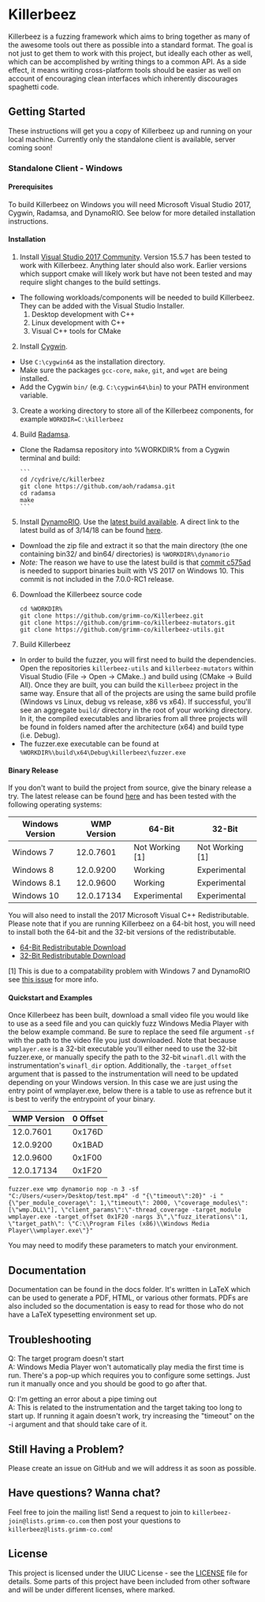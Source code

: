 # Killerbeez
Killerbeez is a fuzzing framework which aims to bring together as many of the awesome tools out there as possible into a standard format.  The goal is not just to get them to work with this project, but ideally each other as well, which can be accomplished by writing things to a common API.  As a side effect, it means writing cross-platform tools should be easier as well on account of encouraging clean interfaces which inherently discourages spaghetti code.

## Getting Started

These instructions will get you a copy of Killerbeez up and running on your local machine. Currently only the standalone client is available, server coming soon!

### Standalone Client - Windows

#### Prerequisites

To build Killerbeez on Windows you will need Microsoft Visual Studio 2017, Cygwin, Radamsa, and DynamoRIO. See below for more detailed installation instructions.

#### Installation
1. Install [Visual Studio 2017 Community](https://www.visualstudio.com/downloads/). Version 15.5.7 has been tested to work with Killerbeez. Anything later should also work. Earlier versions which support cmake will likely work but have not been tested and may require slight changes to the build settings.
  + The following workloads/components will be needed to build Killerbeez. They can be added with the Visual Studio Installer.
      1. Desktop development with C++
      2. Linux development with C++
      3. Visual C++ tools for CMake
	
2. Install [Cygwin](https://cygwin.com/install.html).
  + Use `C:\cygwin64` as the installation directory.
  + Make sure the packages `gcc-core`, `make`, `git`, and `wget` are being installed.
  + Add the Cygwin `bin/` (e.g. `C:\cygwin64\bin`) to your PATH environment variable.
  
3. Create a working directory to store all of the Killerbeez components, for example `WORKDIR=C:\killerbeez`

4. Build [Radamsa](https://github.com/aoh/radamsa).
  + Clone the Radamsa repository into %WORKDIR% from a Cygwin terminal and build: 
 
        ```
        cd /cydrive/c/killerbeez
        git clone https://github.com/aoh/radamsa.git
        cd radamsa
        make
        ```

5. Install [DynamoRIO](http://dynamorio.org/). Use the [latest build available](https://console.cloud.google.com/storage/browser/chromium-dynamorio/builds). A direct link to the latest build as of 3/14/18 can be found [here](https://storage.googleapis.com/chromium-dynamorio/builds/DynamoRIO-Windows-6.2.17295-0xa77808f.zip).
  + Download the zip file and extract it so that the main directory (the one containing bin32/ and bin64/ directories) is `%WORKDIR%\dynamorio`
  + *Note:* The reason we have to use the latest build is that [commit c575ad](https://github.com/DynamoRIO/dynamorio/commit/c575ad16f8943eb6946e8c875eb248d948390537) is needed to support binaries built with VS 2017 on Windows 10. This commit is not included in the 7.0.0-RC1 release.

6. Download the Killerbeez source code  

    ```
    cd %WORKDIR%
    git clone https://github.com/grimm-co/Killerbeez.git
    git clone https://github.com/grimm-co/killerbeez-mutators.git
    git clone https://github.com/grimm-co/killerbeez-utils.git
    ```

7. Build Killerbeez
  + In order to build the fuzzer, you will first need to build the dependencies. Open the repositories `killerbeez-utils` and `killerbeez-mutators`  within Visual Studio (File -> Open -> CMake..) and build using (CMake -> Build All). Once they are built, you can build the `Killerbeez` project in the same way. Ensure that all of the projects are using the same build profile (Windows vs Linux, debug vs release, x86 vs x64).  If successful, you'll see an aggregate `build/` directory in the root of your working directory.  In it, the compiled executables and libraries from all three projects will be found in folders named after the architecture (x64) and build type (i.e. Debug). 
  + The fuzzer.exe executable can be found at `%WORKDIR%\build\x64\Debug\killerbeez\fuzzer.exe`

#### Binary Release
If you don't want to build the project from source, give the binary release a try. The latest release can be found [here](https://github.com/grimm-co/Killerbeez/releases) and has been tested with the following operating systems:

| Windows Version|   WMP Version  |    64-Bit        |    32-Bit       | 
| -------------- | ---------------| ------------     | ------------    |
| Windows 7      | 12.0.7601      | Not Working [1]  | Not Working [1] |
| Windows 8      | 12.0.9200      | Working      | Experimental |
| Windows 8.1    | 12.0.9600      | Working      | Experimental |
| Windows 10     | 12.0.17134     | Experimental | Experimental |

You will also need to install the 2017 Microsoft Visual C++ Redistributable. Please note that if you are running Killerbeez on a 64-bit host, you will need to install both the 64-bit and the 32-bit versions of the redistributable.
- [64-Bit Redistributable Download](https://aka.ms/vs/15/release/vc_redist.x64.exe)
- [32-Bit Redistributable Download](https://aka.ms/vs/15/release/vc_redist.x86.exe)

[1] This is due to a compatability problem with Windows 7 and DynamoRIO see [this issue](https://github.com/DynamoRIO/dynamorio/issues/2658) for more info.
#### Quickstart and Examples
Once Killerbeez has been built, download a small video file you would like to use as a seed file and you can quickly fuzz Windows Media Player with the below example command.  Be sure to replace the seed file argument `-sf` with the path to the video file you just downloaded.  Note that because `wmplayer.exe` is a 32-bit executable you'll either need to use the 32-bit fuzzer.exe, or manually specify the path to the 32-bit `winafl.dll` with the instrumentation's `winafl_dir` option. Additionally, the `-target_offset` argument that is passed to the instrumentation will need to be updated depending on your Windows version. In this case we are just using the entry point of wmplayer.exe, below there is a table to use as refrence but it is best to verify the entrypoint of your binary.

|   WMP Version   |0 Offset | 
| --------------- | ------ |
| 12.0.7601       | 0x176D |
| 12.0.9200       | 0x1BAD |
| 12.0.9600       | 0x1F00 |
| 12.0.17134      | 0x1F20 |

```
fuzzer.exe wmp dynamorio nop -n 3 -sf "C:/Users/<user>/Desktop/test.mp4" -d "{\"timeout\":20}" -i "{\"per_module_coverage\": 1,\"timeout\": 2000, \"coverage_modules\":[\"wmp.DLL\"], \"client_params\":\"-thread_coverage -target_module wmplayer.exe -target_offset 0x1F20 -nargs 3\",\"fuzz_iterations\":1, \"target_path\": \"C:\\Program Files (x86)\\Windows Media Player\\wmplayer.exe\"}"
```
You may need to modify these parameters to match your environment.

## Documentation
Documentation can be found in the docs folder.  It's written in LaTeX which
can be used to generate a PDF, HTML, or various other formats.  PDFs are also
included so the documentation is easy to read for those who do not have a LaTeX
typesetting environment set up.

## Troubleshooting
Q: The target program doesn't start   
A: Windows Media Player won't automatically play media the first time is run.
   There's a pop-up which requires you to configure some settings.  Just run it
   manually once and you should be good to go after that.

Q: I'm getting an error about a pipe timing out  
A: This is related to the instrumentation and the target taking too long to
   start up.  If running it again doesn't work, try increasing the "timeout" on
   the -i argument and that should take care of it.

## Still Having a Problem?

Please create an issue on GitHub and we will address it as soon as possible.

## Have questions? Wanna chat?

Feel free to join the mailing list! Send a request to join to `killerbeez-join@lists.grimm-co.com` then post your questions to `killerbeez@lists.grimm-co.com`!

## License

This project is licensed under the UIUC License - see the [LICENSE](LICENSE) file for details.  Some parts of this project have been included from other software and will be under different licenses, where marked.
